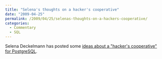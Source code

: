 ```yaml
---
title: "Selena's thoughts on a hacker's cooperative"
date: "2009-04-25"
permalink: /2009/04/25/selenas-thoughts-on-a-hackers-cooperative/
categories:
  - Commentary
  - SQL
---
```

Selena Deckelmann has posted some [ideas about a "hacker's cooperative" for PostgreSQL][1].

 [1]: http://www.chesnok.com/daily/2009/04/25/the-future-of-free-and-open-source-support-models/
